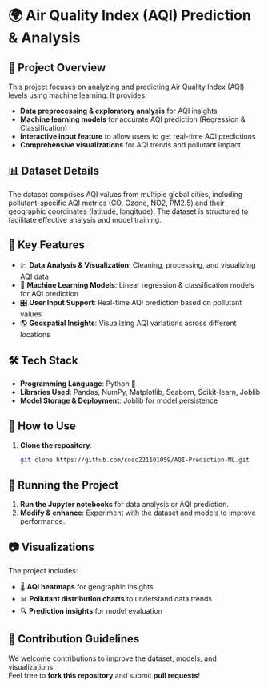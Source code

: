 # 🌍 Air Quality Index (AQI) Prediction & Analysis

## 📌 Project Overview
This project focuses on analyzing and predicting Air Quality Index (AQI) levels using machine learning. It provides:
- **Data preprocessing & exploratory analysis** for AQI insights
- **Machine learning models** for accurate AQI prediction (Regression & Classification)
- **Interactive input feature** to allow users to get real-time AQI predictions
- **Comprehensive visualizations** for AQI trends and pollutant impact

## 📊 Dataset Details
The dataset comprises AQI values from multiple global cities, including pollutant-specific AQI metrics (CO, Ozone, NO2, PM2.5) and their geographic coordinates (latitude, longitude). The dataset is structured to facilitate effective analysis and model training.

## 🚀 Key Features
- 📈 **Data Analysis & Visualization**: Cleaning, processing, and visualizing AQI data
- 🤖 **Machine Learning Models**: Linear regression & classification models for AQI prediction
- 🎛 **User Input Support**: Real-time AQI prediction based on pollutant values
- 🌎 **Geospatial Insights**: Visualizing AQI variations across different locations

## 🛠️ Tech Stack
- **Programming Language**: Python 🐍
- **Libraries Used**: Pandas, NumPy, Matplotlib, Seaborn, Scikit-learn, Joblib
- **Model Storage & Deployment**: Joblib for model persistence

## 🔧 How to Use
1. **Clone the repository**:
   ```bash
   git clone https://github.com/cosc221101059/AQI-Prediction-ML.git
## 📀 Running the Project
1. **Run the Jupyter notebooks** for data analysis or AQI prediction.
2. **Modify & enhance**: Experiment with the dataset and models to improve performance.

## 📷 Visualizations
The project includes:
- 🌡 **AQI heatmaps** for geographic insights  
- 📊 **Pollutant distribution charts** to understand data trends  
- 🔍 **Prediction insights** for model evaluation  

## 🤝 Contribution Guidelines
We welcome contributions to improve the dataset, models, and visualizations.  
Feel free to **fork this repository** and submit **pull requests**!
